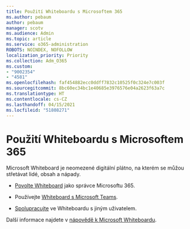```yaml
---
title: Použití Whiteboardu s Microsoftem 365
ms.author: pebaum
author: pebaum
manager: scotv
ms.audience: Admin
ms.topic: article
ms.service: o365-administration
ROBOTS: NOINDEX, NOFOLLOW
localization_priority: Priority
ms.collection: Adm_O365
ms.custom:
- "9002354"
- "4581"
ms.openlocfilehash: faf454882ecc0ddff7832c10525f0c324e7c003f
ms.sourcegitcommit: 8bc60ec34bc1e40685e3976576e04a2623f63a7c
ms.translationtype: HT
ms.contentlocale: cs-CZ
ms.lasthandoff: 04/15/2021
ms.locfileid: "51808271"
---
```

# <a name="use-whiteboard-with-microsoft-365"></a>Použití Whiteboardu s Microsoftem 365

Microsoft Whiteboard je neomezené digitální plátno, na kterém se můžou střetávat lidé, obsah a nápady. 

- [Povolte Whiteboard](https://support.office.com/article/d236aef8-fcdf-4b5e-b5d7-7f157461e920#bkmk_07) jako správce Microsoftu 365. 

- Používejte [Whiteboard s Microsoft Teams](https://support.microsoft.com/office/7a6e7218-e9dc-4ccc-89aa-b1a0bb9c31ee). 

- [Spolupracujte](https://support.office.com/article/d236aef8-fcdf-4b5e-b5d7-7f157461e920#bkmk_27) ve Whiteboardu s jiným uživatelem. 

Další informace najdete v [nápovědě k Microsoft Whiteboardu](https://support.office.com/article/d236aef8-fcdf-4b5e-b5d7-7f157461e920). 
